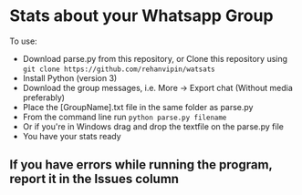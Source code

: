 # Stats about your Whatsapp Group

To use:
* Download parse.py from this repository, or Clone this repository using ``` git clone https://github.com/rehanvipin/watsats ```
* Install Python (version 3)
* Download the group messages, i.e. More -> Export chat (Without media preferably)
* Place the [GroupName].txt file in the same folder as parse.py
* From the command line run ``` python parse.py filename ```
* Or if you're in Windows drag and drop the textfile on the parse.py file
* You have your stats ready

## If you have errors while running the program, report it in the Issues column

